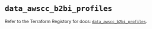 # `data_awscc_b2bi_profiles`

Refer to the Terraform Registory for docs: [`data_awscc_b2bi_profiles`](https://registry.terraform.io/providers/hashicorp/awscc/0.70.0/docs/data-sources/b2bi_profiles).
